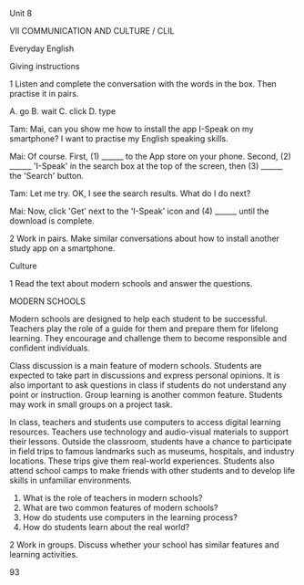 Unit 8

VII COMMUNICATION AND CULTURE / CLIL

Everyday English

Giving instructions

1 Listen and complete the conversation with the words in the box. Then practise it in pairs.

A. go          B. wait          C. click          D. type

Tam: Mai, can you show me how to install the app I-Speak on my smartphone? I want to practise my English speaking skills.

Mai: Of course. First, (1) ______ to the App store on your phone. Second, (2) ______ 'I-Speak' in the search box at the top of the screen, then (3) ______ the 'Search' button.

Tam: Let me try. OK, I see the search results. What do I do next?

Mai: Now, click 'Get' next to the 'I-Speak' icon and (4) ______ until the download is complete.

2 Work in pairs. Make similar conversations about how to install another study app on a smartphone.

Culture

1 Read the text about modern schools and answer the questions.

MODERN SCHOOLS

Modern schools are designed to help each student to be successful. Teachers play the role of a guide for them and prepare them for lifelong learning. They encourage and challenge them to become responsible and confident individuals.

Class discussion is a main feature of modern schools. Students are expected to take part in discussions and express personal opinions. It is also important to ask questions in class if students do not understand any point or instruction. Group learning is another common feature. Students may work in small groups on a project task.

In class, teachers and students use computers to access digital learning resources. Teachers use technology and audio-visual materials to support their lessons. Outside the classroom, students have a chance to participate in field trips to famous landmarks such as museums, hospitals, and industry locations. These trips give them real-world experiences. Students also attend school camps to make friends with other students and to develop life skills in unfamiliar environments.

1. What is the role of teachers in modern schools?
2. What are two common features of modern schools?
3. How do students use computers in the learning process?
4. How do students learn about the real world?

2 Work in groups. Discuss whether your school has similar features and learning activities.

93